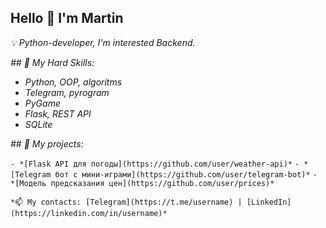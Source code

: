 ## Hello 👋 I'm Martin

*💡 Python-developer, I'm interested Backend.*

*## 🔧 My Hard Skills:*

- *Python, OOP, algoritms*
- *Telegram, pyrogram*
- *PyGame*
- *Flask, REST API*
- *SQLite*

*## 📌 My projects:*

`- *[Flask API для погоды](https://github.com/user/weather-api)*`
`- *[Telegram бот с мини-играми](https://github.com/user/telegram-bot)*`
`- *[Модель предсказания цен](https://github.com/user/prices)*`

`*📫 My contacts: [Telegram](https://t.me/username) | [LinkedIn](https://linkedin.com/in/username)*`

